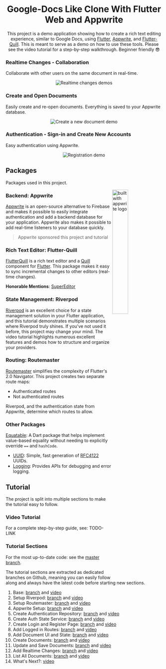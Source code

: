 <h1 align="center">Google-Docs Like Clone With Flutter Web and Appwrite</h1>

<p align="center">  
This project is a demo application showing how to create a rich text editing experience, similar to Google Docs, using <a href="https://flutter.dev/">Flutter</a>, <a href="https://appwrite.io/">Appwrite</a>, and <a href="https://pub.dev/packages/flutter_quill">Flutter-Quill</a>. This is meant to serve as a demo on how to use these tools. Please see the video tutorial for a step-by-step walkthrough. Beginner friendly 😎
</br>

### Realtime Changes - Collaboration
Collaborate with other users on the same document in real-time.

<p align="center">
<img alt="Realtime changes demos" src="https://user-images.githubusercontent.com/13705472/162619976-6896a508-10b0-444f-84ac-894ada48e18a.gif" />
</p>

### Create and Open Documents
Easily create and re-open documents. Everything is saved to your Appwrite database.

<p align="center">
<img alt="Create a new document demo" src="https://user-images.githubusercontent.com/13705472/162619991-f6742a46-e1ec-46d8-8701-6922398248ca.gif" />
</p>

### Authentication - Sign-in and Create New Accounts
Easy authentication using Appwrite.

<p align="center">
<img alt="Registration demo" src="https://user-images.githubusercontent.com/13705472/162620014-ee411a9f-9f1c-419a-b846-5bbb876701bd.gif" />
</p>


## Packages
Packages used in this project.

<img alt="built with appwrite logo"  src="https://user-images.githubusercontent.com/13705472/162620390-34dbbcab-b9c2-44b9-966e-adf6d7a63933.svg" align="right" width="32%"/>

### Backend: Appwrite
[Appwrite](https://appwrite.io/) is an open-source alternative to Firebase and makes it possible to easily integrate authentication and add a backend database for your application. Appwrite also makes it possible to add real-time listeners to your database quickly.

> Appwrite sponsored this project and tutorial

### Rich Text Editor: Flutter-Quill
[FlutterQuill](https://pub.dev/packages/flutter_quill) is a rich text editor and a [Quill](https://quilljs.com/docs/formats) component for [Flutter](https://github.com/flutter/flutter). This package makes it easy to sync incremental changes to other editors (real-time changes).

**Honorable Mentions**: [SuperEditor](https://superlist.com/SuperEditor/)

### State Management: Riverpod
[Riverpod](https://riverpod.dev/) is an excellent choice for a state management solution in your Flutter application, and this tutorial demonstrates multiple scenarios where Riverpod truly shines. If you've not used it before, this project may change your mind. The video tutorial highlights numerous excellent features and demos how to structure and organize your providers.

### Routing: Routemaster
[Routemaster](https://pub.dev/packages/routemaster) simplifies the complexity of Flutter's 2.0 Navigator. This project creates two separate route maps:
- Authenticated routes
- Not authenticated routes

Riverpod, and the authentication state from Appwrite, determine which routes to allow.

### Other Packages
[Equatable](https://pub.dev/packages/equatable): A Dart package that helps implement value-based equality without needing to explicitly override `==` and `hashCode`.
- [UUID](https://pub.dev/packages/uuid): Simple, fast generation of [RFC4122](https://www.ietf.org/rfc/rfc4122.txt) UUIDs.
- [Logging](https://pub.dev/packages/logging): Provides APIs for debugging and error logging.

## Tutorial
The project is split into multiple sections to make the tutorial easy to follow.

### Video Tutorial
For a complete step-by-step guide, see: TODO-LINK

### Tutorial Sections
For the most up-to-date code: see the [master branch](https://github.com/funwithflutter/google-docs-clone-flutter/tree/master).

The tutorial sections are extracted as dedicated branches on Github, meaning you can easily follow along and always have the latest code before starting new sections.

1. Base: [branch](https://github.com/funwithflutter/google-docs-clone-flutter/tree/01-base) and [video]()
2. Setup Riverpod: [branch](https://github.com/funwithflutter/google-docs-clone-flutter/tree/02-setup_riverpod) and [video]()
3. Setup Routemaster: [branch](https://github.com/funwithflutter/google-docs-clone-flutter/tree/03-setup_routemaster) and [video]()
4. Appwrite Setup: [branch](https://github.com/funwithflutter/google-docs-clone-flutter/tree/04-appwrite_setup) and [video]()
5. Create Authentication Repository: [branch](https://github.com/funwithflutter/google-docs-clone-flutter/tree/05-auth_repository) and [video]()
6. Create Auth State Service: [branch](https://github.com/funwithflutter/google-docs-clone-flutter/tree/06-auth_state_service) and [video]()
7. Create Login and Register Page: [branch](https://github.com/funwithflutter/google-docs-clone-flutter/tree/07-login_and_register_page) and [video]()
8. Add Logged in Routes: [branch](https://github.com/funwithflutter/google-docs-clone-flutter/tree/08-add_logged_in_routes) and [video]()
9. Add Document UI and State: [branch](https://github.com/funwithflutter/google-docs-clone-flutter/tree/09-add_document_ui_and_state) and [video]()
10. Create Documents: [branch](https://github.com/funwithflutter/google-docs-clone-flutter/tree/10-create_documents) and [video]()
11. Update and Save Documents: [branch](https://github.com/funwithflutter/google-docs-clone-flutter/tree/11-update_and_save_documents) and [video]()
12. Add Realtime Changes: [branch](https://github.com/funwithflutter/google-docs-clone-flutter/tree/12-realtime_changes) and [video]()
13. List All Documents: [branch](https://github.com/funwithflutter/google-docs-clone-flutter/tree/13-list_all_documents) and [video]()
14. What's Next?: [video]()
